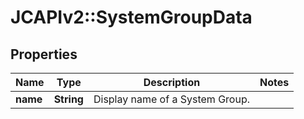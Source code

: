 # JCAPIv2::SystemGroupData

## Properties
Name | Type | Description | Notes
------------ | ------------- | ------------- | -------------
**name** | **String** | Display name of a System Group. | 

